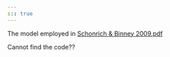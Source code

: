 ```yaml
---
s:: true
---
```

The model employed in [Schonrich & Binney 2009.pdf](../../../../PDFs/Schonrich%20&%20Binney%202009.pdf) 


Cannot find the code??
